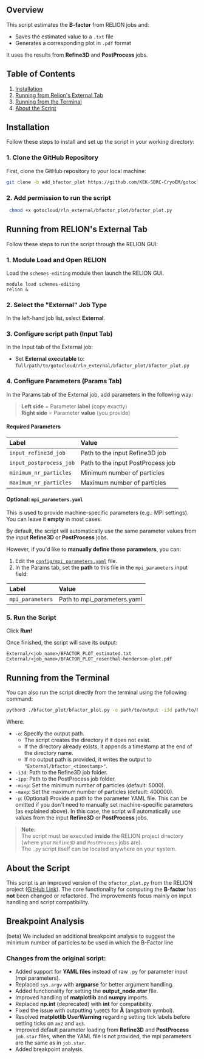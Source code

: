## Overview

This script estimates the **B-factor** from RELION jobs and:

- Saves the estimated value to a `.txt` file
- Generates a corresponding plot in `.pdf` format

It uses the results from **Refine3D** and **PostProcess** jobs.

## Table of Contents
1. [Installation](#installation)
2. [Running from Relion's External Tab](#running-from-relions-external-tab)
3. [Running from the Terminal](#running-from-the-terminal)
4. [About the Script](#about-the-script)

## Installation

Follow these steps to install and set up the script in your working directory:

### 1. Clone the GitHub Repository

First, clone the GitHub repository to your local machine:

```bash
git clone -b add_bfactor_plot https://github.com/KEK-SBRC-CryoEM/gotocloud.git
```

### 2. Add permission to run the script
```bash
 chmod +x gotocloud/rln_external/bfactor_plot/bfactor_plot.py
 ```

## Running from RELION's External Tab

Follow these steps to run the script through the RELION GUI:

### 1. Module Load and Open RELION
Load the `schemes-editing` module then launch the RELION GUI.
```
module load schemes-editing
relion &
```

### 2. Select the "External" Job Type

In the left-hand job list, select **External**.

### 3. Configure script path (Input Tab)

In the Input tab of the External job:
- Set **External executable** to: `full/path/to/gotocloud/rln_external/bfactor_plot/bfactor_plot.py`

### 4. Configure Parameters (Params Tab)

In the Params tab of the External job, add parameters in the following way:

> **Left side** = Parameter **label** (copy exactly)  
> **Right side** = Parameter **value** (you provide)

#### **Required Parameters**
| Label                    | Value                                 |
|:-------------------------|:--------------------------------------|
| `input_refine3d_job`     | Path to the input Refine3D job        |
| `input_postprocess_job`  | Path to the input PostProcess job     |
| `minimum_nr_particles`   | Minimum number of particles           |
| `maximum_nr_particles`   | Maximum number of particles           |

#### **Optional: `mpi_parameters.yaml`**
This is used to provide machine-specific parameters (e.g.: MPI settings). You can leave it **empty** in most cases.

By default, the script will automatically use the same parameter values from the input **Refine3D** or **PostProcess** jobs.

However, if you'd like to **manually define these parameters**, you can:

1. Edit the [`config/mpi_parameters.yaml`](config/mpi_parameters.yaml) file.
2. In the Params tab, set the **path** to this file in the `mpi_parameters` input field:

| Label                    | Value                              |
|:-------------------------|:-----------------------------------|
| `mpi_parameters`         | Path to mpi_parameters.yaml        |


### 5. Run the Script

Click **Run!**

Once finished, the script will save its output:
```
External/<job_name>/BFACTOR_PLOT_estimated.txt
External/<job_name>/BFACTOR_PLOT_rosenthal-henderson-plot.pdf
```

## Running from the Terminal
You can also run the script directly from the terminal using the following command:

```bash
python3 ./bfactor_plot/bfactor_plot.py -o path/to/output -i3d path/to/Refine3D/jobXXX/ -ipp path/to/PostProcess/jobYYY/ --minimum_nr_particles 225 --maximum_nr_particles 7200 -p path_parameter.yaml
```

Where:
- `-o`: Specify the output path. 
   - The script creates the directory if it does not exist. 
   - If the directory already exists, it appends a timestamp at the end of the directory name. 
   - If no output path is provided, it writes the output to `"External/bfactor_<timestamp>"`.
- `-i3d`: Path to the Refine3D job folder.
- `-ipp`: Path to the PostProcess job folder.
- `-minp`: Set the minimum number of particles (default: 5000).
- `-maxp`: Set the maximum number of particles (default: 400000).
- `-p`: (Optional) Provide a path to the parameter YAML file. This can be omitted if you don't need to manually set machine-specific parameters (as explained above). In this case, the script will automatically use values from the input **Refine3D** or **PostProcess** jobs.

> **Note:**  
> The script must be executed **inside** the RELION project directory (where your `Refine3D` and `PostProcess` jobs are).  
> The `.py` script itself can be located anywhere on your system. 

## About the Script

This script is an improved version of the `bfactor_plot.py` from the RELION project ([GitHub Link](https://github.com/3dem/relion/blob/master/scripts/bfactor_plot.py)). The core functionality for computing the **B-factor** has **not** been changed or refactored. The improvements focus mainly on input handling and script compatibility. 

## Breakpoint Analysis
(beta) We included an additional breakpoint analysis to suggest the minimum number of particles to be used in which the B-Factor line

### Changes from the original script:
- Added support for **YAML files** instead of raw `.py` for parameter input (mpi parameters).
- Replaced `sys.argv` with **argparse** for better argument handling.
- Added functionality for setting the **output_node.star** file.
- Improved handling of **matplotlib** and **numpy** imports.
- Replaced **np.int** (deprecated) with **int** for compatibility.
- Fixed the issue with outputting `\u00C5` for **Å** (angstrom symbol).
- Resolved **matplotlib UserWarning** regarding setting tick labels before setting ticks on `ax2` and `ax3`.
- Improved default parameter loading from **Refine3D** and **PostProcess** `job.star` files, when the YAML file is not provided, the mpi parameters are the same as in `job.star`.
- Added breakpoint analysis.



